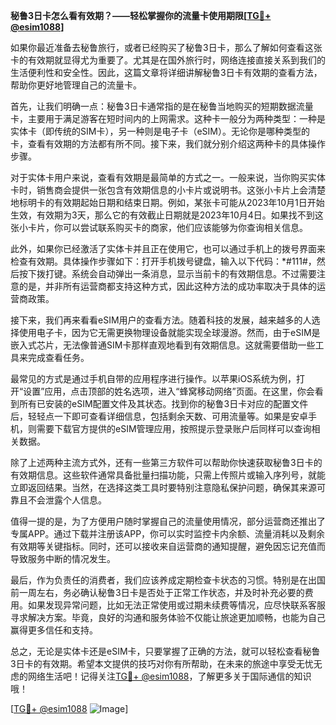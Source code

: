 **秘鲁3日卡怎么看有效期？——轻松掌握你的流量卡使用期限[[TG💪+ @esim1088](https://t.me/s/esim1088)]**

如果你最近准备去秘鲁旅行，或者已经购买了秘鲁3日卡，那么了解如何查看这张卡的有效期就显得尤为重要了。尤其是在国外旅行时，网络连接直接关系到我们的生活便利性和安全性。因此，这篇文章将详细讲解秘鲁3日卡有效期的查看方法，帮助你更好地管理自己的流量卡。

首先，让我们明确一点：秘鲁3日卡通常指的是在秘鲁当地购买的短期数据流量卡，主要用于满足游客在短时间内的上网需求。这种卡一般分为两种类型：一种是实体卡（即传统的SIM卡），另一种则是电子卡（eSIM）。无论你是哪种类型的卡，查看有效期的方法都有所不同。接下来，我们就分别介绍这两种卡的具体操作步骤。

对于实体卡用户来说，查看有效期是最简单的方式之一。一般来说，当你购买实体卡时，销售商会提供一张包含有效期信息的小卡片或说明书。这张小卡片上会清楚地标明卡的有效期起始日期和结束日期。例如，某张卡可能从2023年10月1日开始生效，有效期为3天，那么它的有效截止日期就是2023年10月4日。如果找不到这张小卡片，你可以尝试联系购买卡的商家，他们应该能够为你查询相关信息。

此外，如果你已经激活了实体卡并且正在使用它，也可以通过手机上的拨号界面来检查有效期。具体操作步骤如下：打开手机拨号键盘，输入以下代码：*#111#，然后按下拨打键。系统会自动弹出一条消息，显示当前卡的有效期信息。不过需要注意的是，并非所有运营商都支持这种方式，因此这种方法的成功率取决于具体的运营商政策。

接下来，我们再来看看eSIM用户的查看方法。随着科技的发展，越来越多的人选择使用电子卡，因为它无需更换物理设备就能实现全球漫游。然而，由于eSIM是嵌入式芯片，无法像普通SIM卡那样直观地看到有效期信息。这就需要借助一些工具来完成查看任务。

最常见的方式是通过手机自带的应用程序进行操作。以苹果iOS系统为例，打开“设置”应用，点击顶部的姓名选项，进入“蜂窝移动网络”页面。在这里，你会看到所有已安装的eSIM配置文件及其状态。找到你的秘鲁3日卡对应的配置文件后，轻轻点一下即可查看详细信息，包括剩余天数、可用流量等。如果是安卓手机，则需要下载官方提供的eSIM管理应用，按照提示登录账户后同样可以查询相关数据。

除了上述两种主流方式外，还有一些第三方软件可以帮助你快速获取秘鲁3日卡的有效期信息。这些软件通常具备批量扫描功能，只需上传照片或输入序列号，就能立即返回结果。当然，在选择这类工具时要特别注意隐私保护问题，确保其来源可靠且不会泄露个人信息。

值得一提的是，为了方便用户随时掌握自己的流量使用情况，部分运营商还推出了专属APP。通过下载并注册该APP，你可以实时监控卡内余额、流量消耗以及剩余有效期等关键指标。同时，还可以接收来自运营商的通知提醒，避免因忘记充值而导致服务中断的情况发生。

最后，作为负责任的消费者，我们应该养成定期检查卡状态的习惯。特别是在出国前一周左右，务必确认秘鲁3日卡是否处于正常工作状态，并及时补充必要的费用。如果发现异常问题，比如无法正常使用或过期未续费等情况，应尽快联系客服寻求解决方案。毕竟，良好的沟通和服务体验不仅能让旅途更加顺畅，也能为自己赢得更多信任和支持。

总之，无论是实体卡还是eSIM卡，只要掌握了正确的方法，就可以轻松查看秘鲁3日卡的有效期。希望本文提供的技巧对你有所帮助，在未来的旅途中享受无忧无虑的网络生活吧！记得关注[TG💪+ @esim1088](https://t.me/s/esim1088)，了解更多关于国际通信的知识哦！

[[TG💪+ @esim1088](https://t.me/s/esim1088) ![Image](https://i.postimg.cc/4NQfJmqS/Snipaste-2025-05-13-00-14-12.png)]